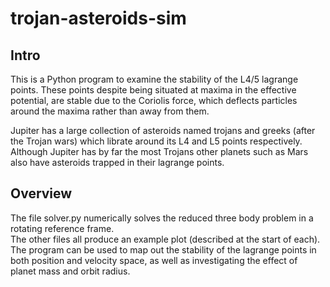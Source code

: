 # trojan-asteroids-sim

## Intro

This is a Python program to examine the stability of the L4/5 lagrange points. These points despite being situated at maxima in the effective potential, are stable due to the Coriolis force, which deflects particles around the maxima rather than away from them.  

Jupiter has a large collection of asteroids named trojans and greeks (after the Trojan wars) which librate around its L4 and L5 points respectively. Although Jupiter has by far the most Trojans other planets such as Mars also have asteroids trapped in their lagrange points.

## Overview
The file solver.py numerically solves the reduced three body problem in a rotating reference frame.  
The other files all produce an example plot (described at the start of each). The program can be used to map out the stability of the lagrange points in both position and velocity space, as well as investigating the effect of planet mass and orbit radius.
